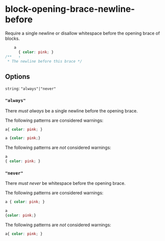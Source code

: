# block-opening-brace-newline-before

Require a single newline or disallow whitespace before the opening brace of blocks.

```css
    a
      { color: pink; }
/**   ↑
 * The newline before this brace */
```

## Options

`string`: `"always"|"never"`

### `"always"`

There *must always* be a single newline before the opening brace.

The following patterns are considered warnings:

```css
a{ color: pink; }
```

```css
a {color: pink;}
```

The following patterns are *not* considered warnings:

```css
a
{ color: pink; }
```

### `"never"`

There *must never* be whitespace before the opening brace.

The following patterns are considered warnings:

```css
a { color: pink; }
```

```css
a
{color: pink;}
```

The following patterns are *not* considered warnings:

```css
a{ color: pink; }
```
